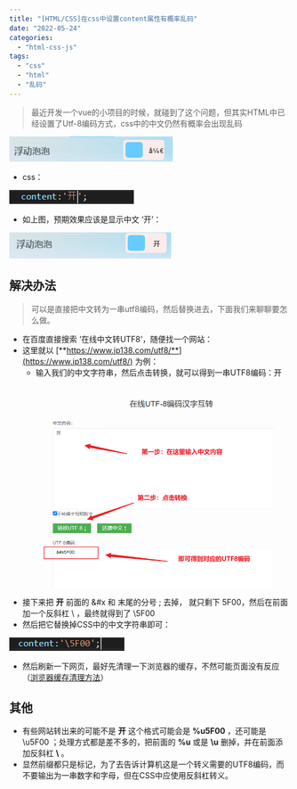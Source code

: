 ```yaml
---
title: "[HTML/CSS]在css中设置content属性有概率乱码"
date: "2022-05-24"
categories: 
  - "html-css-js"
tags: 
  - "css"
  - "html"
  - "乱码"
---
```


> 最近开发一个vue的小项目的时候，就碰到了这个问题，但其实HTML中已经设置了Utf-8编码方式，css中的中文仍然有概率会出现乱码

![](images/image-31.png)

- css：

![](images/image-34.png)

- 如上图，预期效果应该是显示中文 ‘开’：

![](images/image-32.png)

## 解决办法

> 可以是直接把中文转为一串utf8编码，然后替换进去，下面我们来聊聊要怎么做。

- 在百度直接搜索 ‘在线中文转UTF8’，随便找一个网站：
- 这里就以 [**https://www.ip138.com/utf8/**](https://www.ip138.com/utf8/) 为例：
    - 输入我们的中文字符串，然后点击转换，就可以得到一串UTF8编码：&#x5F00;

![](images/image-33.png)

- 接下来把 **&#x5F00;** 前面的 &#x 和 末尾的分号 ; 去掉， 就只剩下 5F00，然后在前面加一个反斜杠 \\ ，最终就得到了 \\5F00
- 然后把它替换掉CSS中的中文字符串即可：

![](images/image-35.png)

- 然后刷新一下网页，最好先清理一下浏览器的缓存，不然可能页面没有反应（[浏览器缓存清理方法](https://blog.coolight.cool/%e5%89%8d%e7%ab%af%e5%89%8d%e7%ab%af%e5%bc%80%e5%8f%91%e6%97%b6%e6%b5%8f%e8%a7%88%e5%99%a8%e7%bc%93%e5%ad%98%e6%b8%85%e7%90%86/)）

## 其他

- 有些网站转出来的可能不是 **&#x5F00;** 这个格式可能会是 **%u5F00** ，还可能是 \\u5F00 ；处理方式都是差不多的，把前面的 **%u** 或是 **\\u** 删掉，并在前面添加反斜杠 **\\** 。
- 显然前缀都只是标记，为了去告诉计算机这是一个转义需要的UTF8编码，而不要输出为一串数字和字母，但在CSS中应使用反斜杠转义。
